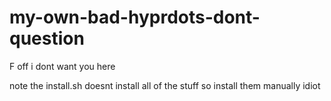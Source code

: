 # my-own-bad-hyprdots-dont-question
F off i dont want you here

note the install.sh doesnt install all of the stuff so install them manually idiot
